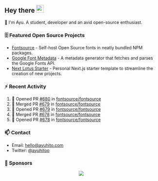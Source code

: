 ## Hey there <img src="https://media.giphy.com/media/hvRJCLFzcasrR4ia7z/giphy.gif" width="25" height="25">

📝 I'm Ayu. A student, developer and an avid open-source enthusiast.

### 🗄 Featured Open Source Projects

- [Fontsource](https://github.com/fontsource/fontsource) - Self-host Open Source fonts in neatly bundled NPM packages.
- [Google Font Metadata](https://github.com/fontsource/google-font-metadata) - A metadata generator that fetches and parses the Google Fonts API.
- [Next Lotus Starter](https://github.com/DecliningLotus/next-lotus-starter) - Personal Next.js starter template to streamline the creation of new projects.

### ⚡ Recent Activity

<!--START_SECTION:activity-->

1. 💪 Opened PR [#680](https://github.com/fontsource/fontsource/pull/680) in [fontsource/fontsource](https://github.com/fontsource/fontsource)
2. 🎉 Merged PR [#679](https://github.com/fontsource/fontsource/pull/679) in [fontsource/fontsource](https://github.com/fontsource/fontsource)
3. 💪 Opened PR [#679](https://github.com/fontsource/fontsource/pull/679) in [fontsource/fontsource](https://github.com/fontsource/fontsource)
4. 🎉 Merged PR [#678](https://github.com/fontsource/fontsource/pull/678) in [fontsource/fontsource](https://github.com/fontsource/fontsource)
5. 💪 Opened PR [#678](https://github.com/fontsource/fontsource/pull/678) in [fontsource/fontsource](https://github.com/fontsource/fontsource)
<!--END_SECTION:activity-->

### 📫 Contact

- Email: hello@ayuhito.com
- Twitter: [@ayuhitoo](https://twitter.com/ayuhitoo)

### :sparkling_heart: Sponsors

<p align="center">
  <a href="https://cdn.jsdelivr.net/gh/ayuhito/ayuhito/sponsors.svg">
    <img src='https://cdn.jsdelivr.net/gh/ayuhito/ayuhito/sponsors.svg'/>
  </a>
</p>
